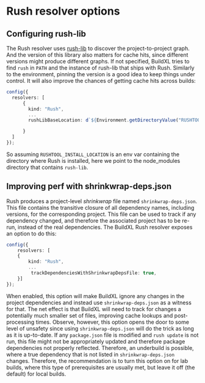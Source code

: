 # Rush resolver options

## Configuring rush-lib
The Rush resolver uses [rush-lib](https://rushstack.io/pages/api/) to discover the project-to-project graph. And the version of this library also matters for cache hits, since different versions might produce different graphs. If not specified, BuildXL tries to find `rush` in `PATH` and the instance of rush-lib that ships with Rush. Similarly to the environment, pinning the version is a good idea to keep things under control. It will also improve the chances of getting cache hits across builds:

```typescript
config({
  resolvers: [
      {
        kind: "Rush",
        ...
        rushLibBaseLocation: d`${Environment.getDirectoryValue("RUSHTOOL_INSTALL_LOCATION")}/node_modules/@microsoft/rush/node_modules`,

      }
  ]
});
```

So assuming `RUSHTOOL_INSTALL_LOCATION` is an env var containing the directory where Rush is installed, here we point to the node_modules directory that contains `rush-lib`.

## Improving perf with shrinkwrap-deps.json
Rush produces a project-level *shrinkwrap* file named `shrinkwrap-deps.json`. This file contains the transitive closure of all dependency names, including versions, for the corresponding project. This file can be used to track if any dependency changed, and therefore the associated project has to be re-run, instead of the real dependencies. The BuildXL Rush resolver exposes an option to do this:

```typescript
config({
    resolvers: [
    {
        kind: "Rush",
        ...
         trackDependenciesWithShrinkwrapDepsFile: true,
    }]
});
```
When enabled, this option will make BuildXL ignore any changes in the project dependencies and instead use `shrinkwrap-deps.json` as a witness for that. The net effect is that BuildXL will need to track for changes a potentially much smaller set of files, improving cache lookups and post-processing times. Observe, however, this option opens the door to some level of unsafety since using `shrinkwrap-deps.json` will do the trick as long as it is up-to-date. If any `package.json` file is modified and `rush update` is not run, this file might not be appropriately updated and therefore package dependencies not properly reflected. Therefore, an underbuild is possible, where a true dependency that is not listed in `shrinkwrap-deps.json` changes. Therefore, the recommendation is to turn this option on for lab builds, where this type of prerequisites are usually met, but leave it off (the default) for local builds.

